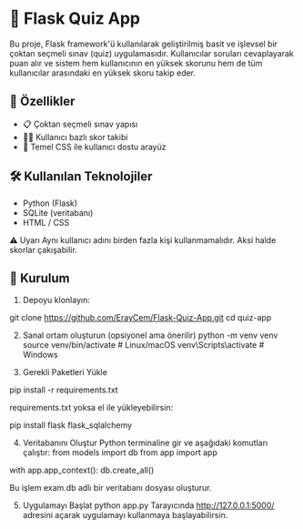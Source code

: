 # 🧠 Flask Quiz App

Bu proje, Flask framework'ü kullanılarak geliştirilmiş basit ve işlevsel bir çoktan seçmeli sınav (quiz) uygulamasıdır. Kullanıcılar soruları cevaplayarak puan alır ve sistem hem kullanıcının en yüksek skorunu hem de tüm kullanıcılar arasındaki en yüksek skoru takip eder.

## 🚀 Özellikler

- 📋 Çoktan seçmeli sınav yapısı  
- 🧑‍💻 Kullanıcı bazlı skor takibi  
- 🎨 Temel CSS ile kullanıcı dostu arayüz

## 🛠️ Kullanılan Teknolojiler

- Python (Flask)
- SQLite (veritabanı)
- HTML / CSS

⚠️ Uyarı
Aynı kullanıcı adını birden fazla kişi kullanmamalıdır. Aksi halde skorlar çakışabilir.

## 🔧 Kurulum

1. Depoyu klonlayın:

git clone https://github.com/ErayCem/Flask-Quiz-App.git
cd quiz-app

2. Sanal ortam oluşturun (opsiyonel ama önerilir)
python -m venv venv
source venv/bin/activate   # Linux/macOS
venv\Scripts\activate      # Windows

3. Gerekli Paketleri Yükle

pip install -r requirements.txt

requirements.txt yoksa el ile yükleyebilirsin:

pip install flask flask_sqlalchemy

4. Veritabanını Oluştur
Python terminaline gir ve aşağıdaki komutları çalıştır:
from models import db
from app import app

with app.app_context():
    db.create_all()

Bu işlem exam.db adlı bir veritabanı dosyası oluşturur.

5. Uygulamayı Başlat
python app.py
Tarayıcında http://127.0.0.1:5000/ adresini açarak uygulamayı kullanmaya başlayabilirsin.

